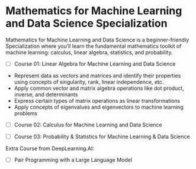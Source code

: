 # Mathematics for Machine Learning and Data Science Specialization

 Mathematics for Machine Learning and Data Science is a beginner-friendly Specialization where you’ll learn the fundamental mathematics toolkit of machine learning: calculus, linear algebra, statistics, and probability.

- [ ] Course 01: Linear Algebra for Machine Learning and Data Science
* Represent data as vectors and matrices and identify their properties using concepts of singularity, rank, linear independence, etc.
*  Apply common vector and matrix algebra operations like dot product, inverse, and determinants 
*  Express certain types of matrix operations as linear transformations 
*  Apply concepts of eigenvalues and eigenvectors to machine learning problems

- [ ] Course 02: Calculus for Machine Learning and Data Science
- [ ] Course 03: Probability & Statistics for Machine Learning & Data Science


Extra Course from DeepLearning.AI:
- [ ] Pair Programming with a Large Language Model
 
